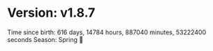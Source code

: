 # Version: v1.8.7
Time since birth: 616 days, 14784 hours, 887040 minutes, 53222400 seconds
Season: Spring 🌸
